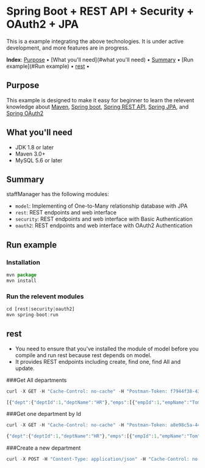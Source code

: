 Spring Boot + REST API + Security + OAuth2 + JPA
==========================================
This is a example integrating the above technologies. It is under active development, and more features are in progress.

**Index**:
[Purpose](#purpose) &bull;
[What you'll need](#what you'll need) &bull;
[Summary](#summary) &bull;
[Run example](#Run example) &bull;
[rest](#rest) &bull;

## Purpose
This example is designed to make it easy for beginner to learn the relevent knowledge about [Maven](http://maven.apache.org/download.cgi), [Spring boot](https://projects.spring.io/spring-boot/), [Spring REST API](https://spring.io/understanding/REST), [Spring JPA](https://projects.spring.io/spring-data-jpa/), and [Spring OAuth2](https://spring.io/understanding/oauth)
## What you'll need
* JDK 1.8 or later
* Maven 3.0+
* MySQL 5.6 or later

## Summary
staffManager has the following modules:
* `model`: Implementing of One-to-Many relationship database with JPA
* `rest`: REST endpoints and web interface
* `security`: REST endpoints and web interface with Basic Authentication
* `oauth2`: REST endpoints and web interface with OAuth2 Authentication

## Run example

### Installation
```javascript
mvn package
mvn install
```

### Run the relevent modules
```javascript
cd [rest|security|oauth2]
mvn spring-boot:run
```

## rest
* You need to ensure that you've installed the module of model before you compile and run rest because rest depends on model.
* It provides REST endpoints including create, find one, find All and update.

###Get All departments
```javascript
curl -X GET -H "Cache-Control: no-cache" -H "Postman-Token: f7944f38-4358-d880-a22b-e1185f05403e" "http://localhost:8080/dept"
```

```javascript
[{"dept":{"deptId":1,"deptName":"HR"},"emps":[{"empId":1,"empName":"Tom","salary":5000.0}]},{"dept":{"deptId":2,"deptName":"IT"},"emps":[{"empId":2,"empName":"John","salary":6000.0}]},{"dept":{"deptId":3,"deptName":"Marketing"},"emps":[]},{"dept":{"deptId":4,"deptName":"IT"},"emps":[]},{"dept":{"deptId":5,"deptName":"IT"},"emps":[]}]
```
###Get one department by Id
```javascript
curl -X GET -H "Cache-Control: no-cache" -H "Postman-Token: a8e98c5a-4483-45bf-9b0d-604b6dd1bb8b" "http://localhost:8080/dept/1"
```
```javascript
{"dept":{"deptId":1,"deptName":"HR"},"emps":[{"empId":1,"empName":"Tom","salary":5000.0}]}
```
###Create a new department
```javascript
curl -X POST -H "Content-Type: application/json" -H "Cache-Control: no-cache" -H "Postman-Token: ed5b3db5-24aa-30bb-a70a-9512d411c222" -d '{"dept":{"deptName":"IT"},"emps":[{"empId":2,"empName":"John","salary":6000.0}]}' "http://localhost:8080/dept"
```